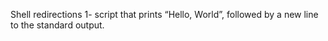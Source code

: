 Shell redirections 
1- script that prints “Hello, World”, followed by a new line to the standard output.
